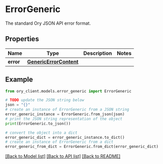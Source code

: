# ErrorGeneric

The standard Ory JSON API error format.

## Properties

Name | Type | Description | Notes
------------ | ------------- | ------------- | -------------
**error** | [**GenericErrorContent**](GenericErrorContent.md) |  | 

## Example

```python
from ory_client.models.error_generic import ErrorGeneric

# TODO update the JSON string below
json = "{}"
# create an instance of ErrorGeneric from a JSON string
error_generic_instance = ErrorGeneric.from_json(json)
# print the JSON string representation of the object
print(ErrorGeneric.to_json())

# convert the object into a dict
error_generic_dict = error_generic_instance.to_dict()
# create an instance of ErrorGeneric from a dict
error_generic_from_dict = ErrorGeneric.from_dict(error_generic_dict)
```
[[Back to Model list]](../README.md#documentation-for-models) [[Back to API list]](../README.md#documentation-for-api-endpoints) [[Back to README]](../README.md)


